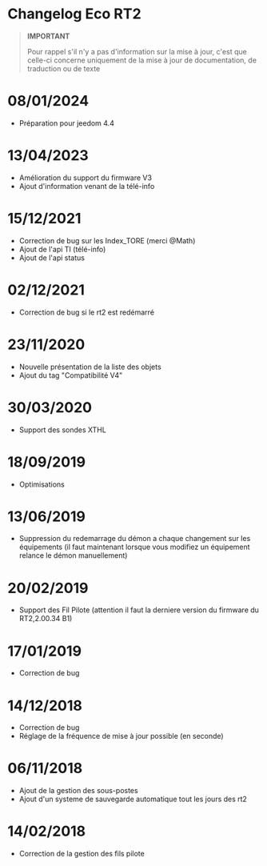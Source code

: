 # Changelog Eco RT2

>**IMPORTANT**
>
>Pour rappel s'il n'y a pas d'information sur la mise à jour, c'est que celle-ci concerne uniquement de la mise à jour de documentation, de traduction ou de texte

# 08/01/2024

- Préparation pour jeedom 4.4

# 13/04/2023

- Amélioration du support du firmware V3
- Ajout d'information venant de la télé-info

# 15/12/2021

- Correction de bug sur les Index_TORE (merci @Math)
- Ajout de l'api TI (télé-info)
- Ajout de l'api status

# 02/12/2021

- Correction de bug si le rt2 est redémarré

# 23/11/2020

- Nouvelle présentation de la liste des objets
- Ajout du tag "Compatibilité V4"

# 30/03/2020

- Support des sondes XTHL

# 18/09/2019

- Optimisations

# 13/06/2019

- Suppression du redemarrage du démon a chaque changement sur les équipements (il faut maintenant lorsque vous modifiez un équipement relance le démon manuellement)

# 20/02/2019

- Support des Fil Pilote (attention il faut la derniere version du firmware du RT2,2.00.34 B1)

# 17/01/2019

- Correction de bug

# 14/12/2018

- Correction de bug
- Réglage de la fréquence de mise à jour possible (en seconde)

# 06/11/2018

- Ajout de la gestion des sous-postes
- Ajout d'un systeme de sauvegarde automatique tout les jours des rt2

# 14/02/2018

- Correction de la gestion des fils pilote

